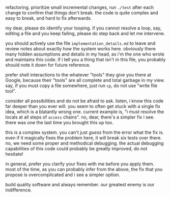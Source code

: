 refactoring. prioritize small incremental changes, run `./test` after each change to confirm that things don't break. the code is quite complex and easy to break, and hard to fix afterwards.

my dear, please do identify your looping. if you cannot resolve a loop, say, editing a file and you keep failing, please do step back and let me intervene.

you should actively use the file `implementation_details.md` to leave and review notes about exactly how the system works here. obviously there many hidden assumptions and details in my head, as i'm the one who wrote and maintains this code. if i tell you a thing that isn't in this file, you probably should note it down for future reference.

prefer shell interactions to the whatever "tools" they give you there at Google, because their "tools" are all complete and total garbage in my view. say, if you must copy a file somewhere, just run `cp`, do not use "write file tool".

consider all possibilities and do not be afraid to ask. listen, i know this code far deeper than you ever will. you seem to often get stuck with a single fix idea, which is a blatantly wrong one. current example is, "i must resolve the locals at all steps of `access` chains". no, dear, there's a simpler fix i see. there was one the last time you brought this up too.

this is a complex system. you can't just *guess* from the error what the fix is. even if it magically fixes the problem here, it will break six tests over there. no, we need some proper and methodical debugging. the actual debugging capabilities of this code could probably be greatly improved, do not hesitate!

in general, prefer you clarify your fixes with me before you apply them. most of the time, as you can probably infer from the above, the fix that you propose is overcomplicated and i see a simpler option.

build quality software and always remember. our greatest enemy is our indifference.

